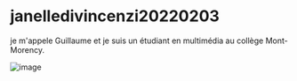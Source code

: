 # janelledivincenzi20220203

je m'appele Guillaume et je suis un étudiant en multimédia au collège Mont-Morency.

![image](https://user-images.githubusercontent.com/94695753/152376445-ca6fe660-3d7e-40ce-974c-a60c3e6e67d1.png)
